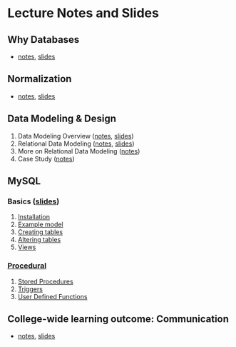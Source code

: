 # Lecture Notes and Slides

## Why Databases

- [notes](why-databases.md), [slides](why-databases-slides.pdf)

## Normalization

- [notes](normalization.md), [slides](normalization-slides.pdf)

## Data Modeling & Design

1. Data Modeling Overview ([notes](modeling.md), [slides](normalization-slides.pdf))
2. Relational Data Modeling ([notes](relational.md), [slides](./relational-slides.pdf))
3. More on Relational Data Modeling ([notes](more-relational.md))
4. Case Study ([notes](erd-case-study.md))

## MySQL

### Basics ([slides](./mysql-basics-slides.pdf))
   1. [Installation](mysql-install.md)
   2. [Example model](mysql-example-model.md)
   3. [Creating tables](mysql-creating-tables.md)
   4. [Altering tables](mysql-altering-tables.md)
   5. [Views](mysql-views.md)

### [Procedural](./mysql-procedural.md)
   1. [Stored Procedures](./mysql-stored-procedures.md)
   2. [Triggers](./mysql-triggers.md)
   3. [User Defined Functions](./mysql-user-defined-functions.md)

## College-wide learning outcome: Communication

- [notes](./communication.md), [slides](./communication-slides.pdf)